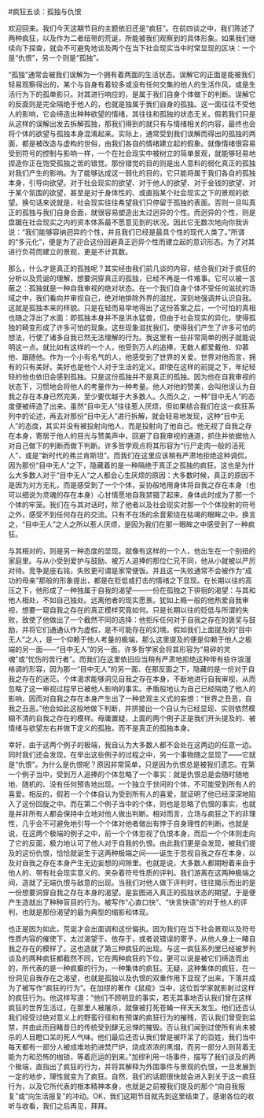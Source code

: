 #疯狂五谈：孤独与仇恨

欢迎回来。我们今天这期节目的主题依旧还是“疯狂”。在前四谈之中，我们陈述了两种疯狂，以及作为二者纽带的荒诞，所能被我们观察到的具体形象。如果我们继续向下探查，就会不可避免地谈及两个在当下社会现实当中时常显现的区块：一个是“仇恨”，另一个则是“孤独”。

“孤独”通常会被我们误解为一个拥有着两面的生活状态。误解它的正面是能被我们轻易观察得出的，某个与自身有着较多或没有任何交集的他人的生活作风，或是生活行为下的孤单影只。对其进行响应的，是属于我们自身个体做下的判断。误解它的反面则是完全隔绝于他人的，也就是独属于我们自身的孤独。这一面往往不受他人的影响，它会缔造出种种欲望的情绪，其往往和孤独的状态无关。假若我们只是从这样的误解出发去拆解孤独，那我们得到的就只有与情绪相关的内容，最终也会将个体的欲望与孤独本身混淆起来。实际上，通常受到我们误解而得出的孤独的两面，都是被改造与虚构的世俗，由我们各自的情绪建立起的假象。就像情绪很容易受到符号的控制与影响一样，一个在社会现实中被树立的简单景观，就能够轻易地捏造你正在饱受孤独之苦的错觉。那份错觉的目的则是出人意料的弱化真正的孤独对我们产生的影响。为了能够达成这一弱化的目的，它只能将属于我们各自的孤独本身，引导向欲望。对于社会现实的欲望、对于他人的欲望、对于金钱的欲望、对于某个氛围的欲望，甚至是对于身体性的、或直指某个社会现实之下的景观的欲望。换句话来说就是，社会现实往往希望我们只停留于孤独的表面。否则一旦叫真正的孤独与我们自身会面，就很容易塑造出太过迥异的个性。而迥异的个性，则是盘踞在社会现实之内的资本体系最不愿意见到的状况。因此它无数次地向你我诉说：“我们能够容纳迥异的个性，并且我们已经是最具个性的现代人类了。”所谓的“多元化”，便是为了迎合这份回避真正迥异个性而建立起的意识形态。为了对其进行负荷而建立的景观，更是不计其数。

那么，什么才是真正的孤独呢？其实经由我们前几谈的内容，结合我们对于疯狂的分析以及荒诞的理解，想要洞穿真正的孤独，已经不再是一件难事。它可以被一言蔽之：孤独就是一种自我审视的绝对状态。在一个我们自身个体不受任何滋扰的场域之中，我们看向并审视自己，绝对地排除外界的滋扰，深刻地强调并认识自我。这就是孤独本来的样貌。只是在轻而易举地得出了这份答案之后，一个可怕的真相也随之浮出了水面：即孤独本身并不是洪水猛兽，但由于社会现实的异化，使得孤独的畸变形成了许多可怕的现象。这些现象滋扰我们，使得我们产生了许多可怕的想法，行使了诸多自我已然无法理解的行为。我这里有一些非常简单的例子就能说明这一点。就比如有这样的一个人，他受到万人的追捧，无数人都爱戴他、仰慕他、跟随他。作为一个小有名气的人，他感受到了世界的关爱。世界对他而言，拥有的只有美好。美好也是他个人对于生活的定义。即使在这样的前提之下，年纪轻轻的他也依旧会感到孤独。只是这份孤独并不是真正的孤独。因为他在自我审视的状态下，习惯地会将他人的考量作为一种考量。他人对他的赞美，会叫他误认为自我之存在本身已然完美，至少要优越于大多数人。久而久之，一种“目中无人”的态度便被缔造了出来。虽然“目中无人”往往惹人厌烦，但如果结合我们在这一疯狂系列中的论述，再去对那份“目中无人”进行拆解，就会轻易地发现，这种“目中无人”的态度，其实并没有被投射向他人，而是投射向了他自己。他无视了自我之存在本身，寄居于他人的目光与赞美声中，回避了自我审视的通道，抓住并依据他人对自己做下的判断而做下判断。许多哲学观点将其形容为“行尸走肉一般的活死人”，或是“新时代的弗兰肯斯坦”。而我们在这里应该稍有严肃地拒绝这种调侃，因为那份“目中无人”之下，隐藏着的是一种隔绝于真正之孤独的疯狂。这也是为什么大多数人对于“目中无人”之人都会心生厌烦的原因：大多数时候，真正的原因不是因为对方无礼，而是感受到了一个个体，妥协般地用身体将自我之存在本身（也可以细说为灵魂的存在本身）心甘情愿地自我禁锢了起来。身体此时成为了那一个个体的牢笼。我们在与其对话时，除了他者以及社会现实对那一个个体投射的符号之外，感受不到任何存在的交流。只有不在场的余音萦绕在枯竭的眼眸之中。换言之，“目中无人”之人之所以惹人厌烦，是因为我们在那一眼眸之中感受到了一种疯狂。

与其相对的，则是另一种态度的显现。就像有这样的一个人，他出生在一个别扭的家庭里。与从小受到爱护与鼓励、被万人追捧的那位仁兄不同，他从小就被以严厉对待。竞争是座右铭，失败更可谓是家常便饭。并且这一失败通常不会被作为“成功的母亲”那般的形象提出，都是在贬低或打击的情绪之下显现。在长期以往的高压之下，他形成了一种独属于自我的渴望——一份在孤独之下徘徊的渴望：与其和他人相处，不如自己独处。远离他者的现实愿景。犹如上瘾一般的他热爱自我审视，想要一窥自我之存在的真正模样究竟如何。只是长期以往的贬低与所谓的失败，致使了他做出了一个截然不同的选择：他拒斥任何对于自我之存在的褒奖与鼓励，并将它们通通认作为虚假，是不可能存在的幻境。假如我们上面提及的“目中无人”之人，是一个仰赖于他人考量的极端，那么这里提及的便是仰赖于他人之极端的另一面——“目中无人”的另一面。许多哲学家会将其形容为“易碎的灵魂”或“忧伤的苦行者”。而我们在这里依旧应当稍有严肃地拒绝这种带有些许浪漫格调的形容，因为那一“目中无人”的另一面、在那反面之下，隐藏的是一份对于自我之存在的迷茫。个体渴求能够洞见自我之存在本身，不断地进行自我审视，从而忽略了这一审视过程早已被他人影响的事实。矛盾般地认为自己已经隔绝了他人的影响，因而对自我之存在本身产生出了一种悲观主义式的妄想：“世界之丑恶，自我之丑恶。”他会如此这般地做下判断，并拼接出一个自认为已经显现、实则依然模糊不清的自我之存在的模样。毋庸置疑，上面的两个例子正是我们开头提及的、被情绪与欲望左右并做下定义的孤独，而不是真正的孤独本身。

幸好，由于这两个例子的极端，我自认为大多数人都不会处在这两边的任意一边。同时我们还会发现，在举出这些例子的过程之中，另一个事物随之显现了——它就是“仇恨”。为什么是仇恨呢？原因非常简单，只是因为仇恨总是被我们遗忘。在第一个例子当中，受到万人追捧的个体忽略了一个事实：就是仇恨总是会随时随地地、随机的、没有任何预告地出现。一个独立于世间的个体，不可能受到所有人的喜爱。相反的，假若一个个体自认为受到所有人的喜爱，就证明了他已经深深地陷入了这份回旋之中。而在第二个例子当中的个体，则也是忽略了仇恨的事实，也就是并非所有人都会保持中立地对他人做出判断。相对而言，立场与疯狂之下的非理性，几乎会不可避免地引导一个个体对他者做出有悖于自身理性的判断。也就是说，在这两个极端的例子之中，前一个个体忽视了仇恨本身，而后一个个体则走向了它的反面，极力地认可了他人对于自我的仇恨。由此我们更是会发现，被我们提及的这份仇恨，恰恰就诞生于这两种极端之间——诞生于忽视自我之存在本身，以及对自我之存在本身产生无边妄想的间隙里。也就是说，大多数人都期盼着来自于他人的、带有社会现实意义的、夹杂着符号性质的评判。我们游离在这两种极端之间，造就了无端仇恨与敌意的出现。当我们对他人做下评判时，往往揭示而出的是一份想要洞穿自我之存在本身的渴望。是妄图进入真正的孤独状态的期望。于是便产生造就出了种种盲目的行为。被写作“心直口快”、“快言快语”的对于他人的评判，也就是那份渴望的最为典型的缩影和体现。

也正是因为如此，荒诞才会出面调和这份偏执。因为我们在当下社会景观以及符号性质内容的催使下，太过渴望于、依存于，或者说错误的寄予，从他人身上一睹自我之存在的模样了。这也造就了第三种疯狂的出现。与这一疯狂系列里已经被罗列谈及的两种疯狂都截然不同，它在两种疯狂的下位，更可以说是被它们缔造而出的，所代表的是一种疯癫的行为，一种集体的疯狂。无疑，这种集体的疯狂，在一份洞见自我存在之渴望，也就是孤独以及仇恨的双重作用下显现了出来，下落并成为了被写作“疯狂的行为”。在加缪的著作《鼠疫》当中，这位哲学家就影射过这样的疯狂行为。他这样写道：“他们不顾明显的事实，若无其事地否认我们曾在这样疯狂的世界生活过，在那里人被屠杀，就像被打死苍蝇一样天天发生。他们还否认我们经受过绝对意义上的野蛮行径和有预谋的疯狂行为的摧残，否认我们曾受到监禁，并由此而目睹昔日的传统受到肆无忌惮的摧毁。否认我们闻到过使所有尚未被杀的人目瞪口呆的死人气味。他们最后还否认我们曾是被吓呆了的百姓，我们当中每天都有一部分人被成堆地扔进焚尸炉，烧成浓浓的黑烟，而另一部分人则背着无能为力和恐怖的枷锁，等着厄运的到来。”加缪利用一场事件，描写了我们谈及的两个极端，直指出了疯狂的行为，并将其解释为外围事件与景观的仇恨，一旦发展到一定的地步，理性就变为了疯狂。自然，我们的话题很快就会进入到关于这一疯狂行为，以及它所代表的根本精神本身，也就是之前被我们提及的那个“向自我报复”或“向生活报复”的冲动。OK，我们这期节目就先到这里结束了。感谢各位的收听与收看，我们之后再见，拜拜。